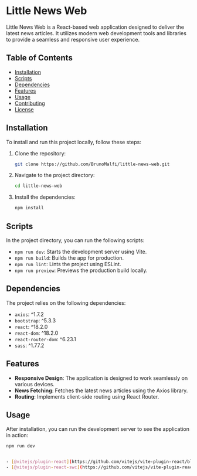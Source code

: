 # Little News Web

Little News Web is a React-based web application designed to deliver the latest news articles. It utilizes modern web development tools and libraries to provide a seamless and responsive user experience.

## Table of Contents

- [Installation](#installation)
- [Scripts](#scripts)
- [Dependencies](#dependencies)
- [Features](#features)
- [Usage](#usage)
- [Contributing](#contributing)
- [License](#license)

## Installation

To install and run this project locally, follow these steps:

1. Clone the repository:
    ```sh
    git clone https://github.com/BrunoMalfi/little-news-web.git
    ```
2. Navigate to the project directory:
    ```sh
    cd little-news-web
    ```
3. Install the dependencies:
    ```sh
    npm install
    ```

## Scripts

In the project directory, you can run the following scripts:

- `npm run dev`: Starts the development server using Vite.
- `npm run build`: Builds the app for production.
- `npm run lint`: Lints the project using ESLint.
- `npm run preview`: Previews the production build locally.

## Dependencies

The project relies on the following dependencies:

- `axios`: ^1.7.2
- `bootstrap`: ^5.3.3
- `react`: ^18.2.0
- `react-dom`: ^18.2.0
- `react-router-dom`: ^6.23.1
- `sass`: ^1.77.2

## Features

- **Responsive Design**: The application is designed to work seamlessly on various devices.
- **News Fetching**: Fetches the latest news articles using the Axios library.
- **Routing**: Implements client-side routing using React Router.

## Usage

After installation, you can run the development server to see the application in action:

```sh
npm run dev


- [@vitejs/plugin-react](https://github.com/vitejs/vite-plugin-react/blob/main/packages/plugin-react/README.md) uses [Babel](https://babeljs.io/) for Fast Refresh
- [@vitejs/plugin-react-swc](https://github.com/vitejs/vite-plugin-react-swc) uses [SWC](https://swc.rs/) for Fast Refresh
